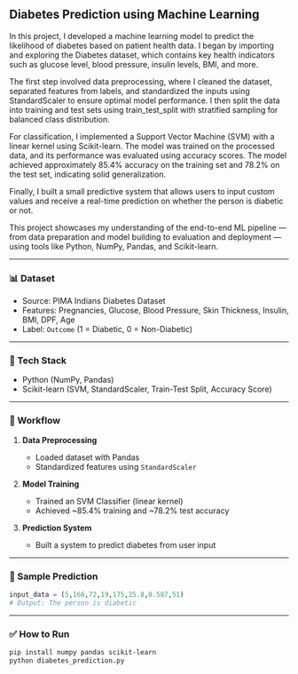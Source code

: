 ##  Diabetes Prediction using Machine Learning

In this project, I developed a machine learning model to predict the likelihood of diabetes based on patient health data. I began by importing and exploring the Diabetes dataset, which contains key health indicators such as glucose level, blood pressure, insulin levels, BMI, and more.

The first step involved data preprocessing, where I cleaned the dataset, separated features from labels, and standardized the inputs using StandardScaler to ensure optimal model performance. I then split the data into training and test sets using train_test_split with stratified sampling for balanced class distribution.

For classification, I implemented a Support Vector Machine (SVM) with a linear kernel using Scikit-learn. The model was trained on the processed data, and its performance was evaluated using accuracy scores. The model achieved approximately 85.4% accuracy on the training set and 78.2% on the test set, indicating solid generalization.

Finally, I built a small predictive system that allows users to input custom values and receive a real-time prediction on whether the person is diabetic or not.

This project showcases my understanding of the end-to-end ML pipeline — from data preparation and model building to evaluation and deployment — using tools like Python, NumPy, Pandas, and Scikit-learn.

---

### 📊 Dataset

* Source: PIMA Indians Diabetes Dataset
* Features: Pregnancies, Glucose, Blood Pressure, Skin Thickness, Insulin, BMI, DPF, Age
* Label: `Outcome` (1 = Diabetic, 0 = Non-Diabetic)

---

### 🔧 Tech Stack

* Python (NumPy, Pandas)
* Scikit-learn (SVM, StandardScaler, Train-Test Split, Accuracy Score)

---

### 🚀 Workflow

1. **Data Preprocessing**

   * Loaded dataset with Pandas
   * Standardized features using `StandardScaler`

2. **Model Training**

   * Trained an SVM Classifier (linear kernel)
   * Achieved \~85.4% training and \~78.2% test accuracy

3. **Prediction System**

   * Built a system to predict diabetes from user input

---

### 🧪 Sample Prediction

```python
input_data = (5,166,72,19,175,25.8,0.587,51)
# Output: The person is diabetic
```

---

### ✅ How to Run

```bash
pip install numpy pandas scikit-learn
python diabetes_prediction.py
```
